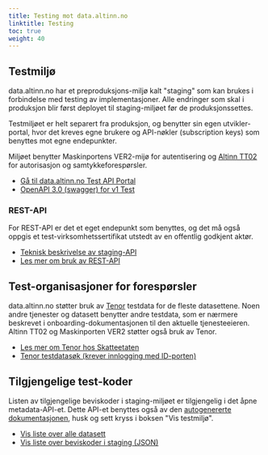 ```yaml
---
title: Testing mot data.altinn.no
linktitle: Testing
toc: true
weight: 40
---
```


## Testmiljø

data.altinn.no har et preproduksjons-miljø kalt "staging" som kan brukes i forbindelse med testing av implementasjoner. Alle endringer som skal i produksjon blir først deployet til staging-miljøet før de produksjonssettes. 

Testmiljøet er helt separert fra produksjon, og benytter sin egen utvikler-portal, hvor det kreves egne brukere og API-nøkler (subscription keys) som benyttes mot egne endepunkter.

Miljøet benytter Maskinportens VER2-mijø for autentisering og [Altinn TT02](https://tt02.altinn.no) for autorisasjon og samtykkeforespørsler. 

* [Gå til data.altinn.no Test API Portal](https://test.data.altinn.no/)
* [OpenAPI 3.0 (swagger) for v1 Test](https://api-test.data.altinn.no/v1/public/metadata/oas/json)

### REST-API

For REST-API er det et eget endepunkt som benyttes, og det må også oppgis et test-virksomhetssertifikat utstedt av en offentlig godkjent aktør.

* [Teknisk beskrivelse av staging-API](https://test.data.altinn.no/apis)
* [Les mer om bruk av REST-API](../bruke-rest-api)

## Test-organisasjoner for forespørsler

data.altinn.no støtter bruk av [Tenor](https://www.digdir.no/felleslosninger/tenor-testdatasok/1284) testdata for de fleste datasettene. Noen andre tjenester og datasett benytter andre testdata, som er nærmere beskrevet i onboarding-dokumentasjonen til den aktuelle tjenesteeieren. Altinn TT02 og Maskinporten VER2 støtter også bruk av Tenor.

* [Les mer om Tenor hos Skatteetaten](https://www.skatteetaten.no/skjema/testdata/)
* [Tenor testdatasøk (krever innlogging med ID-porten)](https://testdata.skatteetaten.no/web/testnorge/)

## Tilgjengelige test-koder

Listen av tilgjengelige beviskoder i staging-miljøet er tilgjengelig i det åpne metadata-API-et. Dette API-et benyttes også av den [autogenererte dokumentasjonen](/docs/utviklingsguider/data.altinn.no/beviskoder/), husk og sett kryss i boksen "Vis testmiljø".

* [Vis liste over alle datasett](/docs/utviklingsguider/data.altinn.no/beviskoder/)
* [Vis liste over beviskoder i staging (JSON)](https://test-api.data.altinn.no/v1/public/metadata/evidencecodes)

<!-- 

TODO! Oppdater denne 

## Bruke Postman for testing

Det er utarbeidet en collection med forespørsler i [Postman](https://www.getpostman.com/) som fritt kan lastes ned og benyttes for testing mot eBevis REST API. Se Github-lenken under for mer informasjon.

* [Postman-collection på Github - OBS: Vil bli oppdatert til å gå mot nye miljøer før slutten av 2020](https://github.com/Altinn/eBevis)
* [Last ned Postman](https://www.getpostman.com/)

-->